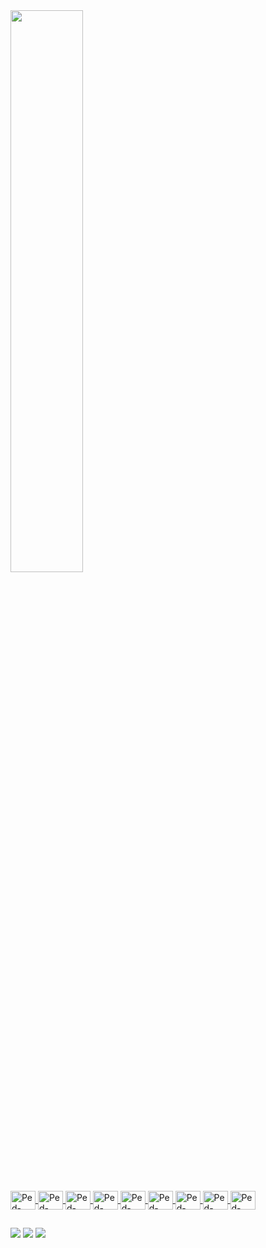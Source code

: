 <div>
	<a href="https://beacons.ai/ped0071">
	<img width="48%" src="https://github-readme-stats.vercel.app/api?username=ped0071&show_icons=true&theme=dark&include_all_commits=true&count_private=true"/>

<div style="display:inline_block"><br>
	<img align="center" alt="Ped-HTML" height="30" width="40" src="https://cdn.jsdelivr.net/gh/devicons/devicon/icons/html5/html5-original.svg" />
	<img align="center" alt="Ped-CSS" height="30" width="40" src="https://cdn.jsdelivr.net/gh/devicons/devicon/icons/css3/css3-original.svg" />
	<img align="center" alt="Ped-Ansible" height="30" width="40" src="https://cdn.jsdelivr.net/gh/devicons/devicon/icons/ansible/ansible-original.svg" />
	<img align="center" alt="Ped-Docker" height="30" width="40" src="https://cdn.jsdelivr.net/gh/devicons/devicon/icons/docker/docker-original.svg" />
  <img align="center" alt="Ped-GIT" height="30" width="40" src="https://cdn.jsdelivr.net/gh/devicons/devicon/icons/git/git-original.svg" />
  <img align="center" alt="Ped-Linux" height="30" width="40" src="https://cdn.jsdelivr.net/gh/devicons/devicon/icons/linux/linux-original.svg" />
  <img align="center" alt="Ped-Terraform" height="30" width="40" src="https://cdn.jsdelivr.net/gh/devicons/devicon/icons/terraform/terraform-original.svg" />
  <img align="center" alt="Ped-Vagrant" height="30" width="40" src="https://cdn.jsdelivr.net/gh/devicons/devicon/icons/vagrant/vagrant-original.svg" />
  <img align="center" alt="Ped-AWS" height="30" width="40" src="https://cdn.jsdelivr.net/gh/devicons/devicon/icons/amazonwebservices/amazonwebservices-plain-wordmark.svg" />
</div>

##

<div>
	<a href="https://www.instagram.com/ped_0071/" target="_blank"><img src="https://img.shields.io/badge/Instagram-E4405F?style=for-the-badge&logo=instagram&logoColor=white" target="_blank"></a>
	<a href="mailto:pedrolucasbastos071@gmail.com"><img src="https://img.shields.io/badge/Gmail-D14836?style=for-the-badge&logo=gmail&logoColor=white" target="_blank"></a>
	<a href="https://www.linkedin.com/in/pedro-lucas-841081227/" target="_blank"><img src="https://img.shields.io/badge/LinkedIn-0077B5?style=for-the-badge&logo=linkedin&logoColor=white" target="_blank"></a>
	
</div>
